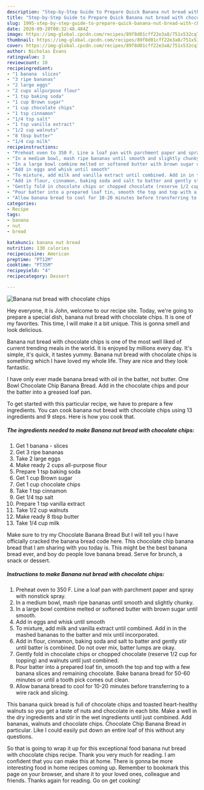 ```yaml
---
description: "Step-by-Step Guide to Prepare Quick Banana nut bread with chocolate chips"
title: "Step-by-Step Guide to Prepare Quick Banana nut bread with chocolate chips"
slug: 1995-step-by-step-guide-to-prepare-quick-banana-nut-bread-with-chocolate-chips
date: 2020-09-20T08:32:48.484Z
image: https://img-global.cpcdn.com/recipes/89f8d01cff22e3a8/751x532cq70/banana-nut-bread-with-chocolate-chips-recipe-main-photo.jpg
thumbnail: https://img-global.cpcdn.com/recipes/89f8d01cff22e3a8/751x532cq70/banana-nut-bread-with-chocolate-chips-recipe-main-photo.jpg
cover: https://img-global.cpcdn.com/recipes/89f8d01cff22e3a8/751x532cq70/banana-nut-bread-with-chocolate-chips-recipe-main-photo.jpg
author: Nicholas Evans
ratingvalue: 3
reviewcount: 10
recipeingredient:
- "1 banana  slices"
- "3 ripe bananas"
- "2 large eggs"
- "2 cups allpurpose flour"
- "1 tsp baking soda"
- "1 cup Brown sugar"
- "1 cup chocolate chips"
- "1 tsp cinnamon"
- "1/4 tsp salt"
- "1 tsp vanilla extract"
- "1/2 cup walnuts"
- "8 tbsp butter"
- "1/4 cup milk"
recipeinstructions:
- "Preheat oven to 350 F. Line a loaf pan with parchment paper and spray with nonstick spray."
- "In a medium bowl, mash ripe bananas until smooth and slightly chunky."
- "In a large bowl combine melted or softened butter with brown sugar until smooth."
- "Add in eggs and whisk until smooth"
- "To mixture, add milk and vanilla extract until combined. Add in in the mashed bananas to the batter and mix until incorporated."
- "Add in flour, cinnamon, baking soda and salt to batter and gently stir until batter is combined. Do not over mix, batter lumps are okay."
- "Gently fold in chocolate chips or chopped chocolate (reserve 1/2 cup for topping) and walnuts until just combined."
- "Pour batter into a prepared loaf tin, smooth the top and top with a few banana slices and remaining chocolate. Bake banana bread for 50-60 minutes or until a tooth pick comes out clean."
- "Allow banana bread to cool for 10-20 minutes before transferring to a wire rack and slicing."
categories:
- Recipe
tags:
- banana
- nut
- bread

katakunci: banana nut bread 
nutrition: 130 calories
recipecuisine: American
preptime: "PT12M"
cooktime: "PT35M"
recipeyield: "4"
recipecategory: Dessert

---
```



![Banana nut bread with chocolate chips](https://img-global.cpcdn.com/recipes/89f8d01cff22e3a8/751x532cq70/banana-nut-bread-with-chocolate-chips-recipe-main-photo.jpg)

Hey everyone, it is John, welcome to our recipe site. Today, we're going to prepare a special dish, banana nut bread with chocolate chips. It is one of my favorites. This time, I will make it a bit unique. This is gonna smell and look delicious.

Banana nut bread with chocolate chips is one of the most well liked of current trending meals in the world. It is enjoyed by millions every day. It's simple, it's quick, it tastes yummy. Banana nut bread with chocolate chips is something which I have loved my whole life. They are nice and they look fantastic.

I have only ever made banana bread with oil in the batter, not butter. One Bowl Chocolate Chip Banana Bread. Add in the chocolate chips and pour the batter into a greased loaf pan.


To get started with this particular recipe, we have to prepare a few ingredients. You can cook banana nut bread with chocolate chips using 13 ingredients and 9 steps. Here is how you cook that.

<!--inarticleads1-->

##### The ingredients needed to make Banana nut bread with chocolate chips:

1. Get 1 banana - slices
1. Get 3 ripe bananas
1. Take 2 large eggs
1. Make ready 2 cups all-purpose flour
1. Prepare 1 tsp baking soda
1. Get 1 cup Brown sugar
1. Get 1 cup chocolate chips
1. Take 1 tsp cinnamon
1. Get 1/4 tsp salt
1. Prepare 1 tsp vanilla extract
1. Take 1/2 cup walnuts
1. Make ready 8 tbsp butter
1. Take 1/4 cup milk


Make sure to try my Chocolate Banana Bread But I will tell you I have officially cracked the banana bread code here. This chocolate chip banana bread that I am sharing with you today is. This might be the best banana bread ever, and boy do people love banana bread. Serve for brunch, a snack or dessert. 

<!--inarticleads2-->

##### Instructions to make Banana nut bread with chocolate chips:

1. Preheat oven to 350 F. Line a loaf pan with parchment paper and spray with nonstick spray.
1. In a medium bowl, mash ripe bananas until smooth and slightly chunky.
1. In a large bowl combine melted or softened butter with brown sugar until smooth.
1. Add in eggs and whisk until smooth
1. To mixture, add milk and vanilla extract until combined. Add in in the mashed bananas to the batter and mix until incorporated.
1. Add in flour, cinnamon, baking soda and salt to batter and gently stir until batter is combined. Do not over mix, batter lumps are okay.
1. Gently fold in chocolate chips or chopped chocolate (reserve 1/2 cup for topping) and walnuts until just combined.
1. Pour batter into a prepared loaf tin, smooth the top and top with a few banana slices and remaining chocolate. Bake banana bread for 50-60 minutes or until a tooth pick comes out clean.
1. Allow banana bread to cool for 10-20 minutes before transferring to a wire rack and slicing.


This banana quick bread is full of chocolate chips and toasted heart-healthy walnuts so you get a taste of nuts and chocolate in each bite. Make a well in the dry ingredients and stir in the wet ingredients until just combined. Add bananas, walnuts and chocolate chips. Chocolate Chip Banana Bread in particular. Like I could easily put down an entire loaf of this without any questions. 

So that is going to wrap it up for this exceptional food banana nut bread with chocolate chips recipe. Thank you very much for reading. I am confident that you can make this at home. There is gonna be more interesting food in home recipes coming up. Remember to bookmark this page on your browser, and share it to your loved ones, colleague and friends. Thanks again for reading. Go on get cooking!

